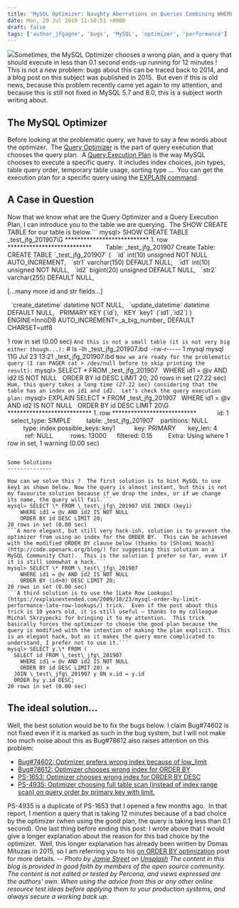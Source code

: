 ```yaml
---
title: 'MySQL Optimizer: Naughty Aberrations on Queries Combining WHERE, ORDER BY and LIMIT'
date: Mon, 29 Jul 2019 11:50:51 +0000
draft: false
tags: ['author_jfgagne', 'bugs', 'MySQL', 'optimizer', 'performance']
---
```


![](https://www.percona.com/community-blog/wp-content/uploads/2019/07/mysql-optimizer-choose-wrong-path-200x150.jpg)Sometimes, the MySQL Optimizer chooses a wrong plan, and a query that should execute in less than 0.1 second ends-up running for 12 minutes !  This is not a new problem: bugs about this can be traced back to 2014, and a blog post on this subject was published in 2015.  But even if this is old news, because this problem recently came yet again to my attention, and because this is still not fixed in MySQL 5.7 and 8.0, this is a subject worth writing about.

The MySQL Optimizer
-------------------

Before looking at the problematic query, we have to say a few words about the optimizer.  The [Query Optimizer](https://dev.mysql.com/doc/internals/en/optimizer.html) is the part of query execution that chooses the query plan.  A [Query Execution Plan](https://dev.mysql.com/doc/refman/5.7/en/execution-plan-information.html) is the way MySQL chooses to execute a specific query.  It includes index choices, join types, table query order, temporary table usage, sorting type ...  You can get the execution plan for a specific query using the [EXPLAIN command](https://dev.mysql.com/doc/refman/5.7/en/explain.html).

A Case in Question
------------------

Now that we know what are the Query Optimizer and a Query Execution Plan, I can introduce you to the table we are querying.  The SHOW CREATE TABLE for our table is below.```
mysql> SHOW CREATE TABLE \_test\_jfg\_201907\\G
\*\*\*\*\*\*\*\*\*\*\*\*\*\*\*\*\*\*\*\*\*\*\*\*\*\*\* 1. row \*\*\*\*\*\*\*\*\*\*\*\*\*\*\*\*\*\*\*\*\*\*\*\*\*\*\*
       Table: \_test\_jfg\_201907
Create Table: CREATE TABLE \`\_test\_jfg\_201907\` (
  \`id\` int(10) unsigned NOT NULL AUTO\_INCREMENT,
  \`str1\` varchar(150) DEFAULT NULL,
  \`id1\` int(10) unsigned NOT NULL,
  \`id2\` bigint(20) unsigned DEFAULT NULL,
  \`str2\` varchar(255) DEFAULT NULL,

\[...many more id and str fields...\]

  \`create\_datetime\` datetime NOT NULL,
  \`update\_datetime\` datetime DEFAULT NULL,
  PRIMARY KEY (\`id\`),
  KEY \`key1\` (\`id1\`,\`id2\`)
) ENGINE=InnoDB AUTO\_INCREMENT=\_a\_big\_number\_ DEFAULT CHARSET=utf8

1 row in set (0.00 sec)
```And this is not a small table (it is not very big either though...):```
\# ls -lh \_test\_jfg\_201907.ibd 
-rw-r----- 1 mysql mysql 11G Jul 23 13:21 \_test\_jfg\_201907.ibd
```Now we are ready for the problematic query (I ran PAGER cat > /dev/null before to skip printing the result):```
mysql> SELECT \* FROM \_test\_jfg\_201907
  WHERE id1 = @v AND id2 IS NOT NULL
  ORDER BY id DESC LIMIT 20;
20 rows in set (27.22 sec)
```Hum, this query takes a long time (27.22 sec) considering that the table has an index on id1 and id2.  Let's check the query execution plan:```
mysql> EXPLAIN SELECT \* FROM \_test\_jfg\_201907
  WHERE id1 = @v AND id2 IS NOT NULL
  ORDER BY id DESC LIMIT 20\\G
\*\*\*\*\*\*\*\*\*\*\*\*\*\*\*\*\*\*\*\*\*\*\*\*\*\*\* 1. row \*\*\*\*\*\*\*\*\*\*\*\*\*\*\*\*\*\*\*\*\*\*\*\*\*\*\*
           id: 1
  select\_type: SIMPLE
        table: \_test\_jfg\_201907
   partitions: NULL
         type: index
possible\_keys: key1
          key: PRIMARY
      key\_len: 4
          ref: NULL
         rows: 13000
     filtered: 0.15
        Extra: Using where
1 row in set, 1 warning (0.00 sec)
```What ? The query is not using the index key1, but is scanning the whole table (key: PRIMARY in above EXPLAIN) !  How can this be ?  The short explanation is that the optimizer thinks — or should I say hopes — that scanning the whole table (which is already sorted by the id field) will find the limited rows quick enough, and that this will avoid a sort operation.  So by trying to avoid a sort, the optimizer ends-up losing time scanning the table.

Some Solutions
--------------

How can we solve this ?  The first solution is to hint MySQL to use key1 as shown below. Now the query is almost instant, but this is not my favourite solution because if we drop the index, or if we change its name, the query will fail.```
mysql> SELECT \* FROM \_test\_jfg\_201907 USE INDEX (key1)
    WHERE id1 = @v AND id2 IS NOT NULL
    ORDER BY id DESC LIMIT 20;
20 rows in set (0.00 sec)
```A more elegant, but still very hack-ish, solution is to prevent the optimizer from using an index for the ORDER BY.  This can be achieved with the modified ORDER BY clause below (thanks to [Shlomi Noach](http://code.openark.org/blog/) for suggesting this solution on a MySQL Community Chat).  This is the solution I prefer so far, even if it is still somewhat a hack.```
mysql> SELECT \* FROM \_test\_jfg\_201907
    WHERE id1 = @v AND id2 IS NOT NULL
    ORDER BY (id+0) DESC LIMIT 20;
20 rows in set (0.00 sec)
```A third solution is to use the [Late Row Lookups](https://explainextended.com/2009/10/23/mysql-order-by-limit-performance-late-row-lookups/) trick.  Even if the post about this trick is 10 years old, it is still useful — thanks to my colleague Michal Skrzypecki for bringing it to my attention.  This trick basically forces the optimizer to choose the good plan because the query is modified with the intention of making the plan explicit. This is an elegant hack, but as it makes the query more complicated to understand, I prefer not to use it.```
mysql> SELECT y.\* FROM (
  SELECT id FROM \_test\_jfg\_201907
    WHERE id1 = @v AND id2 IS NOT NULL
    ORDER BY id DESC LIMIT 20) x
  JOIN \_test\_jfg\_201907 y ON x.id = y.id
  ORDER by y.id DESC;
20 rows in set (0.00 sec)
```

The ideal solution...
---------------------

Well, the best solution would be to fix the bugs below. I claim Bug#74602 is not fixed even if it is marked as such in the bug system, but I will not make too much noise about this as Bug#78612 also raises attention on this problem:

*   [Bug#74602: Optimizer prefers wrong index because of low\_limit](https://bugs.mysql.com/bug.php?id=74602)
*   [Bug#78612: Optimizer chooses wrong index for ORDER BY](https://bugs.mysql.com/bug.php?id=78612)
*   [PS-1653: Optimizer chooses wrong index for ORDER BY DESC](https://jira.percona.com/browse/PS-1653)
*   [PS-4935: Optimizer choosing full table scan (instead of index range scan) on query order by primary key with limit.](https://jira.percona.com/browse/PS-4935)

PS-4935 is a duplicate of PS-1653 that I opened a few months ago.  In that report, I mention a query that is taking 12 minutes because of a bad choice by the optimizer (when using the good plan, the query is taking less than 0.1 second). One last thing before ending this post: I wrote above that I would give a longer explanation about the reason for this bad choice by the optimizer.  Well, this longer explanation has already been written by Domas Mituzas in 2015, so I am referring you to his [on ORDER BY optimization](https://dom.as/2015/07/30/on-order-by-optimization/) post for more details. _\--_ _Photo by [Jamie Street](https://unsplash.com/@jamie452?utm_source=unsplash&utm_medium=referral&utm_content=creditCopyText) on [Unsplash](https://unsplash.com/search/photos/wrong?utm_source=unsplash&utm_medium=referral&utm_content=creditCopyText)_ _The content in this blog is provided in good faith by members of the open source community. The content is not edited or tested by Percona, and views expressed are the authors' own. When using the advice from this or any other online resource test ideas before applying them to your production systems, and always secure a working back up._